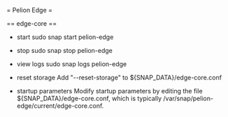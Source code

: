 = Pelion Edge =

== edge-core ==

* start
    sudo snap start pelion-edge

* stop
    sudo snap stop pelion-edge

* view logs
    sudo snap logs pelion-edge

* reset storage
    Add "--reset-storage" to ${SNAP_DATA}/edge-core.conf

* startup parameters
    Modify startup parameters by editing the file ${SNAP_DATA}/edge-core.conf, which is typically /var/snap/pelion-edge/current/edge-core.conf.
